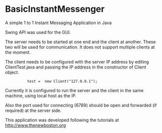 BasicInstantMessenger
=====================

A simple 1 to 1 Instant Messaging Application in Java

Swing API was used for the GUI.

The server needs to be started at one end and the client at another. These two will be used for communication.
It does not support multiple clients at the moment.

The client needs to be configured with the server IP address by editing ClientTest.java and passing the IP address
in the constructor of Client object.
          
              test =  new Client("127.0.0.1");
              
Currently it is configured to run the server and the client in the same machine, using local host as the IP.

Also the port used for connecting (6789) should be open and forwarded (if required) at the server side.

This application was developed following the tutorials at http://www.thenewboston.org
